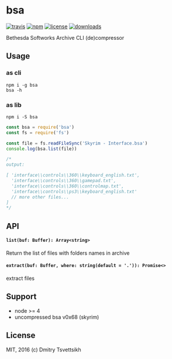 # bsa
[![travis](https://travis-ci.org/ReklatsMasters/bsa.svg)](https://travis-ci.org/ReklatsMasters/bsa)
[![npm](https://img.shields.io/npm/v/bsa.svg)](https://npmjs.org/package/bsa)
[![license](https://img.shields.io/npm/l/bsa.svg)](https://npmjs.org/package/bsa)
[![downloads](https://img.shields.io/npm/dm/bsa.svg)](https://npmjs.org/package/bsa)

Bethesda Softworks Archive CLI (de)compressor

## Usage

### as cli

```
npm i -g bsa
bsa -h
```

### as lib

`npm i -S bsa`

```js
const bsa = require('bsa')
const fs = require('fs')

const file = fs.readFileSync('Skyrim - Interface.bsa')
console.log(bsa.list(file))

/*
output:

[ 'interface\\controls\\360\\keyboard_english.txt',
  'interface\\controls\\360\\gamepad.txt',
  'interface\\controls\\360\\controlmap.txt',
  'interface\\controls\\ps3\\keyboard_english.txt'
  // more other files...
]
*/
```

## API

#### `list(buf: Buffer): Array<string>`
Return the list of files with folders names in archive

#### `extract(buf: Buffer, where: string(default = '.')): Promise<>`
extract files

## Support
* node >= 4
* uncompressed bsa v0x68 (skyrim)

## License
MIT, 2016 (c) Dmitry Tsvettsikh
